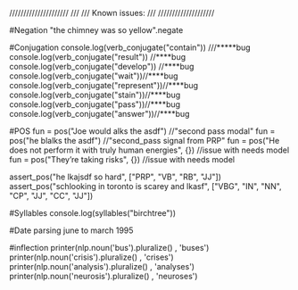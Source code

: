 /////////////////////
///
///  Known issues:
///
////////////////////

#Negation
"the chimney was so yellow".negate

#Conjugation
console.log(verb_conjugate("contain")) ///*****bug
console.log(verb_conjugate("result")) //****bug
console.log(verb_conjugate("develop")) //****bug
console.log(verb_conjugate("wait"))//****bug
console.log(verb_conjugate("represent"))//****bug
console.log(verb_conjugate("stain"))//****bug
console.log(verb_conjugate("pass"))//****bug
console.log(verb_conjugate("answer"))//****bug

#POS
fun = pos("Joe would alks the asdf") //"second pass modal"
fun = pos("he blalks the asdf") //"second_pass signal from PRP"
fun = pos("He does not perform it with truly human energies", {}) //issue with needs model
fun = pos("They’re taking risks", {}) //issue with needs model

assert_pos("he lkajsdf so hard", ["PRP", "VB", "RB", "JJ"])
assert_pos("schlooking in toronto is scarey and lkasf", ["VBG", "IN", "NN", "CP", "JJ", "CC", "JJ"])

#Syllables
console.log(syllables("birchtree"))

#Date parsing
june to march 1995

#inflection
printer(nlp.noun('bus').pluralize() , 'buses')
printer(nlp.noun('crisis').pluralize() , 'crises')
printer(nlp.noun('analysis').pluralize() , 'analyses')
printer(nlp.noun('neurosis').pluralize() , 'neuroses')